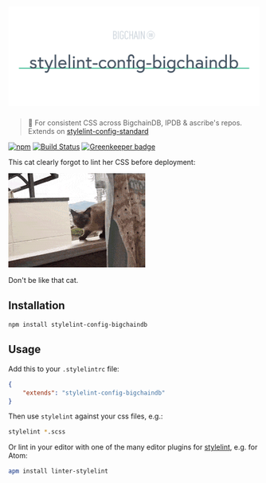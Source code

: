 # [![stylelint-config-bigchaindb](media/repo-banner@2x.png)](https://www.bigchaindb.com)

> 💅 For consistent CSS across BigchainDB, IPDB & ascribe's repos. Extends on [stylelint-config-standard](https://github.com/stylelint/stylelint-config-standard)

[![npm](https://img.shields.io/npm/v/stylelint-config-bigchaindb.svg)](https://www.npmjs.com/package/stylelint-config-bigchaindb)
[![Build Status](https://travis-ci.org/bigchaindb/stylelint-config-bigchaindb.svg?branch=master)](https://travis-ci.org/bigchaindb/stylelint-config-bigchaindb)
[![Greenkeeper badge](https://badges.greenkeeper.io/bigchaindb/stylelint-config-bigchaindb.svg)](https://greenkeeper.io/)

This cat clearly forgot to lint her CSS before deployment:

![cat not linting correctly](media/cat-linter-fail.gif)

Don't be like that cat.

## Installation

```bash
npm install stylelint-config-bigchaindb
```

## Usage

Add this to your `.stylelintrc` file:

```json
{
    "extends": "stylelint-config-bigchaindb"
}
```

Then use `stylelint` against your css files, e.g.:

```bash
stylelint *.scss
```

Or lint in your editor with one of the many editor plugins for [stylelint](https://stylelint.io), e.g. for Atom:

```bash
apm install linter-stylelint
```
